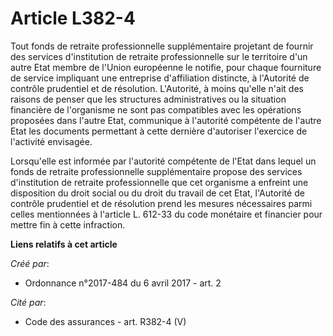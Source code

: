 # Article L382-4

Tout fonds de retraite professionnelle supplémentaire projetant de fournir des services d'institution de retraite
professionnelle sur le territoire d'un autre Etat membre de l'Union européenne le notifie, pour chaque fourniture de service
impliquant une entreprise d'affiliation distincte, à l'Autorité de contrôle prudentiel et de résolution. L'Autorité, à moins
qu'elle n'ait des raisons de penser que les structures administratives ou la situation financière de l'organisme ne sont pas
compatibles avec les opérations proposées dans l'autre Etat, communique à l'autorité compétente de l'autre Etat les documents
permettant à cette dernière d'autoriser l'exercice de l'activité envisagée.

Lorsqu'elle est informée par l'autorité compétente de l'Etat dans lequel un fonds de retraite professionnelle supplémentaire
propose des services d'institution de retraite professionnelle que cet organisme a enfreint une disposition du droit social
ou du droit du travail de cet Etat, l'Autorité de contrôle prudentiel et de résolution prend les mesures nécessaires parmi
celles mentionnées à l'article L. 612-33 du code monétaire et financier pour mettre fin à cette infraction.

**Liens relatifs à cet article**

_Créé par_:

  - Ordonnance n°2017-484 du 6 avril 2017 - art. 2

_Cité par_:

  - Code des assurances - art. R382-4 (V)
